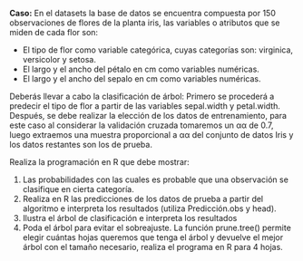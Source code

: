 **Caso:** En el datasets la base de datos se encuentra compuesta por 150 observaciones de flores de la planta iris, las variables o atributos que se miden de cada flor son:

- El tipo de flor como variable categórica, cuyas categorías son: virginica, versicolor y setosa.
- El largo y el ancho del pétalo en cm como variables numéricas.
- El largo y el ancho del sepalo en cm como variables numéricas.

Deberás llevar a cabo la clasificación de árbol:
Primero se procederá a predecir el tipo de flor a partir de las variables sepal.width y petal.width. Después, se debe realizar la elección de los datos de entrenamiento, para este caso al considerar la validación cruzada tomaremos un αα de 0.7, luego extraemos una muestra proporcional a αα del conjunto de datos Iris y los datos restantes son los de prueba.

Realiza la programación en R que debe mostrar:

1. Las probabilidades con las cuales es probable que una observación se clasifique en cierta categoría.
2. Realiza en R las predicciones de los datos de prueba a partir del algoritmo e interpreta los resultados (utiliza Predicción.obs y head).
3. Ilustra el árbol de clasificación e interpreta los resultados
4. Poda el árbol para evitar el sobreajuste. La función prune.tree() permite elegir cuántas hojas queremos que tenga el árbol y devuelve el mejor árbol con el tamaño necesario, realiza el programa en R para 4 hojas.
